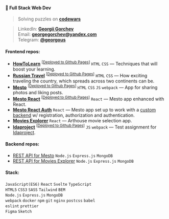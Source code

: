 #### 🤖 Full Stack Web Dev
> Solving puzzles on **[codewars](https://www.codewars.com/users/GeoGeorgeous)**

> LinkedIn: **[Georgii Gorchev](www.linkedin.com/in/georgegorchev)**\
> Email: **georgegorchev@yandex.com**\
> Telegram: **[@georgous](https://t.me/georgous)**

#### Frontend repos:
* **[HowToLearn](https://github.com/GeoGeorgeous/how-to-learn)** <sup>[[Deployed to Github Pages](https://geogeorgeous.github.io/how-to-learn/)]</sup> `HTML` `CSS` — Techniques that will boost your learning.
* **[Russian Travel](https://github.com/GeoGeorgeous/russian-travel)** <sup>[[Deployed to Github Pages](https://geogeorgeous.github.io/russian-travel/)]</sup> `HTML` `CSS` — How exciting traveling the country, which spreads across two continents can be.
* **[Mesto](https://github.com/GeoGeorgeous/mesto)** <sup>[[Deployed to Github Pages](https://geogeorgeous.github.io/mesto/)]</sup> `HTML` `CSS` `JS` `webpack` — App for sharing photos and liking posts.
* **[Mesto React](https://github.com/GeoGeorgeous/mesto-react)** <sup>[[Deployed to Github Pages](https://geogeorgeous.github.io/mesto-react/)]</sup> `React` — Mesto app enhanced with React.
* **[Mesto React Auth](https://github.com/GeoGeorgeous/react-mesto-auth)** `React` — Mesto app set up to work with a [custom backend](https://github.com/GeoGeorgeous/express-mesto) w/ registration, authorization and authentication.
* **[Movies Explorer](https://github.com/GeoGeorgeous/movies-explorer-frontend)** `React` — Arthouse movie selection app.
* **[Idaproject](https://github.com/GeoGeorgeous/idaproject)** <sup>[[Deployed to Github Pages](https://geogeorgeous.github.io/how-to-learn/)]</sup> `JS` `webpack` — Test assignment for [Idaproject](https://geogeorgeous.github.io/idaproject/).

#### Backend repos:
* [REST API for Mesto](https://github.com/GeoGeorgeous/express-mesto) `Node.js` `Express.js` `MongoDB`
* [REST API for Movies Explorer](https://github.com/GeoGeorgeous/movies-explorer-api) `Node.js` `Express.js` `MongoDB`

#### Stack:
`JavaScript(ES6)` `React` `Svelte` `TypeScript`\
`HTML5` `CSS3` `SASS` `Tailwind` `BEM`\
`Node.js` `Express.js` `MongoDB`\
`webpack` `docker` `npm` `git` `nginx` `postcss` `babel`\
`eslint` `prettier`\
`Figma` `Sketch`
